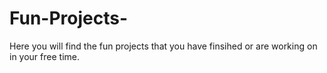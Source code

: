 # Fun-Projects-
Here you will find the fun projects that you have finsihed or are working on in your free time. 

